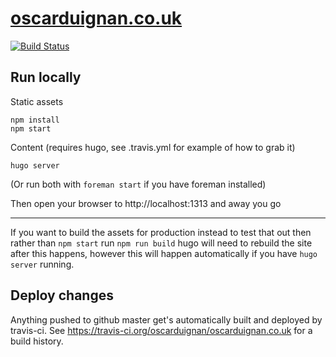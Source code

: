 # [oscarduignan.co.uk](http://oscarduignan.co.uk)

[![Build Status](https://img.shields.io/travis/oscarduignan/oscarduignan.co.uk.svg?style=flat-square)](https://travis-ci.org/oscarduignan/oscarduignan.co.uk)

## Run locally

Static assets
```
npm install
npm start
```

Content (requires hugo, see .travis.yml for example of how to grab it)
```
hugo server
```

(Or run both with `foreman start` if you have foreman installed)

Then open your browser to http://localhost:1313 and away you go

<hr>

If you want to build the assets for production instead to test that out then rather than `npm start` run `npm run build` hugo will need to rebuild the site after this happens, however this will happen automatically if you have `hugo server` running.

## Deploy changes

Anything pushed to github master get's automatically built and deployed by travis-ci. See https://travis-ci.org/oscarduignan/oscarduignan.co.uk for a build history.
